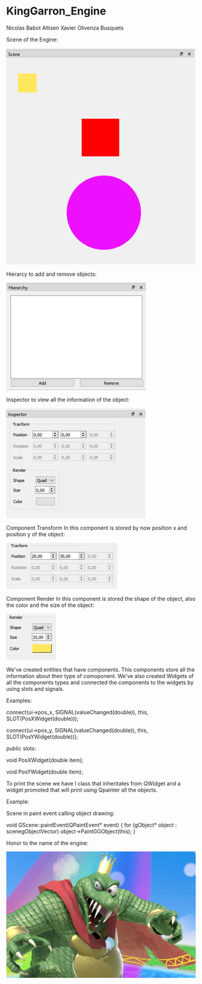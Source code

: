 # KingGarron_Engine

Nicolas Babot Altisen
Xavier Olivenza Busquets

Scene of the Engine:

![Scene](https://github.com/nicobabot/KingGarron_Engine/blob/master/Images/Scene.PNG?raw=true)

Hierarcy to add and remove objects:

![Hierarcy](https://github.com/nicobabot/KingGarron_Engine/blob/master/Images/Hierarcy.PNG?raw=true)

Inspector to view all the information of the object:

![Inspector](https://github.com/nicobabot/KingGarron_Engine/blob/master/Images/Inspector.PNG?raw=true)

Component Transform
In this component is stored by now position x and position y of the object:

![CompTransform](https://github.com/nicobabot/KingGarron_Engine/blob/master/Images/CompTransform.PNG?raw=true)

Component Render
In this component is stored the shape of the object, also the color and the size of the object:

![RenderTransform](https://github.com/nicobabot/KingGarron_Engine/blob/master/Images/RenderTransform.PNG?raw=true)

We've created entities that have components.
This components store all the information about their type of comoponent.
We've also created Widgets of all the components types and connected the components to the widgets by using slots and signals.

Examples:

 connect(ui->pos_x, SIGNAL(valueChanged(double)), this, SLOT(PosXWidget(double)));
 
 connect(ui->pos_y, SIGNAL(valueChanged(double)), this, SLOT(PosYWidget(double)));
 
public slots:

 void PosXWidget(double item);
    
 void PosYWidget(double item);
 
 To print the scene we have I class that inheritates from QWidget and a widget promoted that will print using Qpainter all the objects.

Example:

Scene in paint event calling object drawing:

void GScene::paintEvent(QPaintEvent* event)
{
    for (gObject* object : scenegObjectVector)
        object->PaintGGObject(this);
}


Honor to the name of the engine:

![KingKRool](https://github.com/nicobabot/KingGarron_Engine/blob/master/Images/KingKRool.jpg?raw=true)
